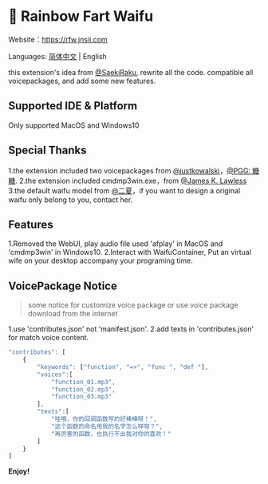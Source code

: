 # 🌈 Rainbow Fart Waifu

Website：https://rfw.jnsii.com

Languages: [简体中文](./README.zh.md) | English

this extension's idea from [@SaekiRaku](https://github.com/SaekiRaku/vscode-rainbow-fart), rewrite all the code. compatible all voicepackages, and add some new features.

## Supported IDE & Platform
Only supported MacOS and Windows10

## Special Thanks

1.the extension included two voicepackages from [@justkowalski](https://github.com/JustKowalski)，[@PGG: 糖糖](https://github.com/heixiaobai/rainbow-fart-voice-pack).
2.the extension included cmdmp3win.exe，from [@James K. Lawless](http://jiml.us)
3.the default waifu model from [@二夏](https://erxia207.lofter.com)，if you want to design a original waifu only belong to you, contact her.

## Features

1.Removed the WebUI, play audio file used 'afplay' in MacOS and 'cmdmp3win' in Windows10.
2.Interact with WaifuContainer, Put an virtual wife on your desktop accompany your programing time.

## VoicePackage Notice
> some notice for customize voice package or use voice package download from the internet

1.use 'contributes.json' not 'manifest.json'.
2.add texts in 'contributes.json' for match voice content.
~~~~javascript
"contributes": [
    {
        "keywords": ["function", "=>", "func ", "def "],
        "voices":[
            "function_01.mp3",
            "function_02.mp3",
            "function_03.mp3"
        ],
        "texts":[
            "哇哦，你的回调函数写的好棒棒呀！",
            "这个函数的命名用我的名字怎么样呀？",
            "再厉害的函数，也执行不出我对你的喜欢！"
        ]
    }
]
~~~~


**Enjoy!**
